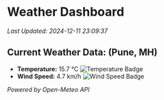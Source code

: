 
# Weather Dashboard

_Last Updated: 2024-12-11 23:09:37_

## Current Weather Data: (Pune, MH)
- **Temperature:** 15.7 °C ![Temperature Badge](https://img.shields.io/badge/Temperature-Low%20Temp-blue)
- **Wind Speed:** 4.7 km/h ![Wind Speed Badge](https://img.shields.io/badge/Wind%20Speed-Low%20Wind-blue)

*Powered by Open-Meteo API*

